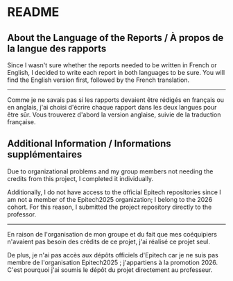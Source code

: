 # README

## About the Language of the Reports / À propos de la langue des rapports

Since I wasn't sure whether the reports needed to be written in French or English, I decided to write each report in both languages to be sure. You will find the English version first, followed by the French translation.

---

Comme je ne savais pas si les rapports devaient être rédigés en français ou en anglais, j'ai choisi d'écrire chaque rapport dans les deux langues pour être sûr. Vous trouverez d'abord la version anglaise, suivie de la traduction française.

## Additional Information / Informations supplémentaires

Due to organizational problems and my group members not needing the credits from this project, I completed it individually.

Additionally, I do not have access to the official Epitech repositories since I am not a member of the Epitech2025 organization; I belong to the 2026 cohort. For this reason, I submitted the project repository directly to the professor.

---

En raison de l'organisation de mon groupe et du fait que mes coéquipiers n'avaient pas besoin des crédits de ce projet, j'ai réalisé ce projet seul.

De plus, je n'ai pas accès aux dépôts officiels d'Epitech car je ne suis pas membre de l'organisation Epitech2025 ; j'appartiens à la promotion 2026. C'est pourquoi j'ai soumis le dépôt du projet directement au professeur.
